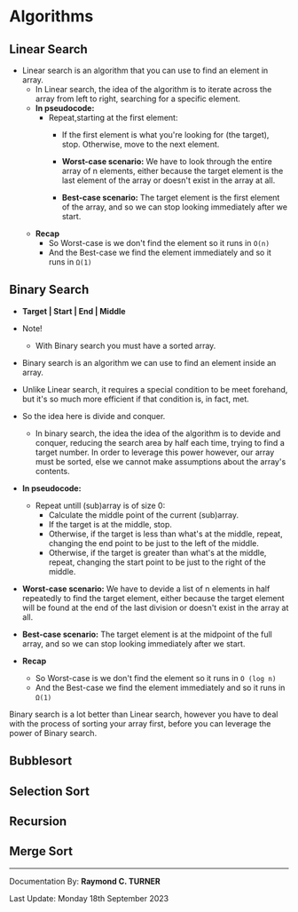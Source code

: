 # Algorithms

## Linear Search
* Linear search is an algorithm that you can use to find an element in array.
    * In Linear search, the idea of the algorithm is to iterate across the array from left to right, searching for a specific element.
    * **In pseudocode:**
        * Repeat,starting at the first element:
            * If the first element is what you're looking for (the target), stop.
            Otherwise, move to the next element.
            * **Worst-case scenario:** We have to look through the entire array of n elements, either because the target element is the last element of the array or doesn't exist in the array at all.

            * **Best-case scenario:** The target element is the first element of the array, and so we can stop looking immediately after we start. 
    * **Recap**
        * So Worst-case is we don't find the element so it runs in `O(n)`
        * And the Best-case we find the element immediately and so it runs in `Ω(1)`

## Binary Search
* **Target | Start | End | Middle**
* Note!
  * With Binary search you must have a sorted array.
* Binary search is an algorithm we can use to find an element inside an array.
* Unlike Linear search, it requires a special condition to be meet forehand, but it's so much more efficient if that condition is, in fact, met.

* So the idea here is divide and conquer.
    * In binary search, the idea the idea of the algorithm is to devide and conquer, reducing the search area by half each time, trying to find a target number.
        In order to leverage this power however, our array must be sorted, else we cannot make assumptions about the array's contents.

* **In pseudocode:**
  * Repeat untill (sub)array is of size 0:
    * Calculate the middle point of the current (sub)array.
    * If the target is at the middle, stop.
    * Otherwise, if the target is less than what's at the middle, repeat, changing the end point to be just to the left of the middle.
    * Otherwise, if the target is greater than what's at the middle, repeat, changing the start point to be just to the right of the middle.
  
* **Worst-case scenario:** We have to devide a list of n elements in half repeatedly to find the target element, either because the target element will be found at the end of the last division or doesn't exist in the array at all.
  
* **Best-case scenario:** The target element is at the midpoint of the full array, and so we can stop looking immediately after we start. 

* **Recap**
    * So Worst-case is we don't find the element so it runs in `O (log n)`
    * And the Best-case we find the element immediately and so it runs in `Ω(1)`

Binary search is a lot better than Linear search, however you have to deal with the process of sorting your array first, before you can leverage the power of Binary search.

    
## Bubblesort

## Selection Sort

## Recursion

## Merge Sort

---

Documentation By: **Raymond C. TURNER**

Last Update: Monday 18th September 2023